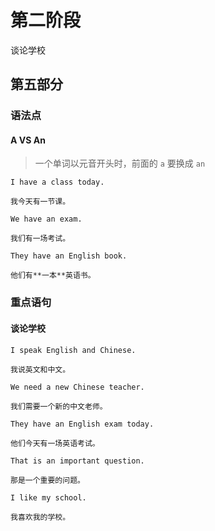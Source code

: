 # 第二阶段

谈论学校

## 第五部分

### 语法点

#### A VS An

> 一个单词以元音开头时，前面的 `a` 要换成 `an`

```text
I have a class today.

我今天有一节课。
```

```text
We have an exam.

我们有一场考试。
```

```text
They have an English book.

他们有**一本**英语书。
```

### 重点语句

#### 谈论学校

```text
I speak English and Chinese.

我说英文和中文。
```

```text
We need a new Chinese teacher.

我们需要一个新的中文老师。
```

```text
They have an English exam today.

他们今天有一场英语考试。
```

```text
That is an important question.

那是一个重要的问题。
```

```text
I like my school.

我喜欢我的学校。
```
